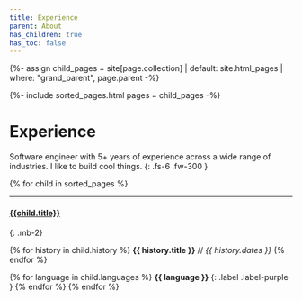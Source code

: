 ```yaml
---
title: Experience
parent: About
has_children: true
has_toc: false
---
```

{%- assign child_pages = site[page.collection]
 | default: site.html_pages
 | where: "grand_parent", page.parent -%}

{%- include sorted_pages.html pages = child_pages -%}
# Experience
Software engineer with 5+ years of experience across a wide range of industries. I like to build cool things.
{: .fs-6 .fw-300 }


{% for child in sorted_pages %}
- - -
#### [{{child.title}}<i class="lni lni-arrow-right fs-4 d-inline-block"></i>]({{child.url}})
{: .mb-2}

{% for history in child.history %}
**{{ history.title }}** // _{{ history.dates }}_
{% endfor %}

{% for language in child.languages %}
**{{ language }}**
{: .label .label-purple }
{% endfor %}
{% endfor %}
